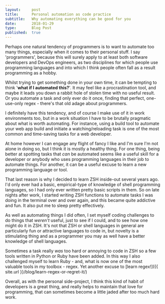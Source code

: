 ```yaml
---
layout:     post
title:      Personal automation as code practice
subtitle:   Why automating everything can be good for you
date:       2018-01-29
type:       Blog Post
published:  true
---
```


Perhaps one natural tendency of programmers is to want to automate too many things, especially when it comes to their
personal stuff. I say 'programmers', because this will surely apply to at least both software developers and DevOps engineers,
as two disciplines for which people use programming languages and into which I think people often fall as a result programming
as a hobby.

Whilst trying to get something done in your own time, it can be tempting to think '**what if I automated
this?**'. It may feel like a procrastination tool, and maybe it leads you down a rabbit hole of stolen time with no
useful result. Or you automate a task and only ever do it once, finding that perfect, one-use-only regex - there's that
old adage about programmers.

I definitely have this tendency, and of course I make use of it in work environments too, but in a work situation I have to be
brutally pragmatic about what is worth automating. For instance, using a build tool to automate your web app build and
initiate a watching/reloading task is one of the most common and time-saving tasks for a web developer.

At home however I can engage any flight of fancy I like and I'm sure I'm not alone in doing so, but I think it is mostly a
healthy thing. For one thing, being better at spotting tasks that *can* be automated seems like a useful skill for a developer
or anybody who uses programming languages in their job to automate things. For another, it can be a useful excuse to
learn a new programming language or tool.

That last reason is why I decided to learn ZSH inside-out several years ago. I'd only ever had a basic, empirical-type of knowledge of shell
programming languages, so I had only ever written pretty basic scripts in them. So on late nights after work, I started writing ZSH functions
to automate tasks I was doing in the terminal over and over again, and this became quite addictive and fun. It also put me
to sleep pretty effectively.

As well as automating things I did often, I set
myself coding challenges to do things that *weren't* useful, just to see if I could, and to see how one might do
it in ZSH. It's not that ZSH or shell languages in general are particularly fun or attractive languages to code in,
but novelty is a stimulating thing and as a programmer you may as well have a better knowledge of shell languages.

Sometimes a task really *was* too hard or annoying to code in ZSH so a few tools written in Python or Ruby have been added.
In this way I also challenged myself to learn Ruby - and, what is now one of the most valuable tools in my toolbox - regex. Yet
another excuse to [learn regex!]({{ site.url }}/blog/learn-regex-or-regret-it/)

Overall, as with the personal side-project, I think this kind of habit of developers is a great thing, and really
helps to maintain that love for programming, that can sometimes become a little jaded after too much hard work.